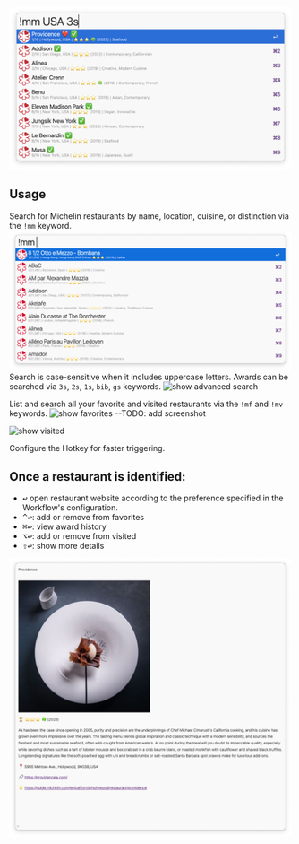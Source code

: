 ![](source/screenshot.png)

## Usage

Search for Michelin restaurants by name, location, cuisine, or distinction via the `!mm` keyword.
![show basic search](images/basic_search.png)
Search is case-sensitive when it includes uppercase letters. Awards can be searched via `3s`, `2s`, `1s`, `bib`, `gs` keywords.
![show advanced search](images/advanced.png)

List and search all your favorite and visited restaurants via the `!mf` and `!mv` keywords.
![show favorites](images/favorites.png)
--TODO: add screenshot

![show visited](images/visited.png)

Configure the Hotkey for faster triggering.

## Once a restaurant is identified:

- <kbd>↩️</kbd> open restaurant website according to the preference specified in the Workflow's configuration.
- <kbd>^</kbd><kbd>↩️</kbd>: add or remove from favorites
- <kbd>⌘</kbd><kbd>↩️</kbd>: view award history
- <kbd>⌥</kbd><kbd>↩️</kbd>: add or remove from visited
- <kbd>⇧</kbd><kbd>↩️</kbd>: show more details

![show details](images/details.png)
